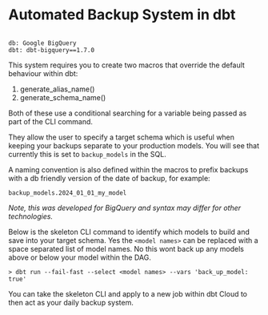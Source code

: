 # Automated Backup System in dbt

```config at time of development:

db: Google BigQuery
dbt: dbt-bigquery==1.7.0
```

This system requires you to create two macros that override the default behaviour within dbt:

1. generate_alias_name()
2. generate_schema_name()

Both of these use a conditional searching for a variable being passed as part of the CLI command.

They allow the user to specify a target schema which is useful when keeping your backups separate to your production models. You will see that currently this is set to `backup_models` in the SQL.

A naming convention is also defined within the macros to prefix backups with a db friendly version of the date of backup, for example:

`backup_models.2024_01_01_my_model`

_Note, this was developed for BigQuery and syntax may differ for other technologies._

Below is the skeleton CLI command to identify which models to build and save into your target schema. Yes the `<model names>` can be replaced with a space separated list of model names. No this wont back up any models above or below your model within the DAG.

`> dbt run --fail-fast --select <model names> --vars 'back_up_model: true'`

You can take the skeleton CLI and apply to a new job within dbt Cloud to then act as your daily backup system.
